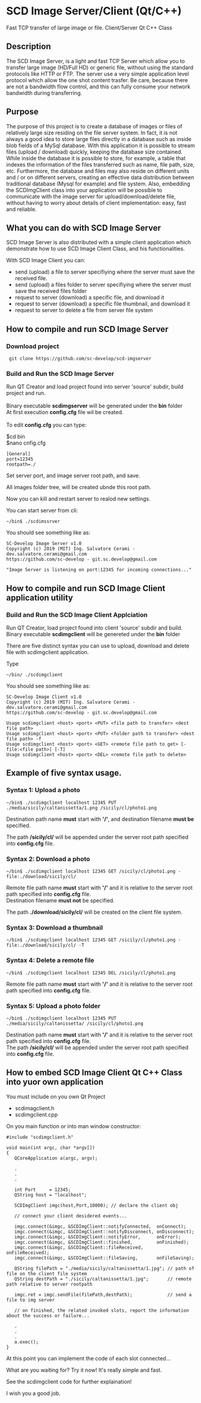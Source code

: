 # SCD Image Server/Client (Qt/C++)
Fast TCP transfer of large image or file. Client/Server Qt C++ Class

## Description
The SCD Image Server, is a light and fast TCP Server which allow you to transfer large image (HD/Full HD)
or generic file, without using the standard protocols like HTTP or FTP.
The server use a very simple application level protocol which allow the one shot content trasfer.
Be care, because there are not a bandwidth flow control, and this can fully consume your network bandwidth during transferring.

## Purpose

The purpose of this project is to create a database of images or files of relatively large size residing on the file
server system.
In fact, it is not always a good idea to store large files directly in a database such as inside
blob fields of a MySql database. With this application it is possible to stream files (upload / download) quickly,
keeping the database size contained. While inside the database it is possible to store, for example, a table that indexes the information of the files transferred such as name, file path, size, etc.
Furthermore, the database and files may also reside on different units and / or on different servers, creating an effective
data distribution between traditional database (Mysql for example) and file system.
Also, embedding the SCDImgClient class into your application will be possible to communicate  with the image server for upload/download/delete file, without having to worry about details of client implementation: easy, fast and reliable.

## What you can do with SCD Image Server

SCD Image Server is  also distributed with a simple client application which demonstrate how to use SCD Image Client Class, and his functionalities.

With SCD Image Client you can:

- send (upload) a file to server specifiying where the server must save the received file.
- send (upload) a files folder to server specifiying where the server must save the received files folder
- request to server (download) a specific file, and download it
- request to server (download) a specific file thumbnail, and download it
- request to server to delete a file from server file system

## How to compile and run SCD Image Server
### Download project

``` git clone https://github.com/sc-develop/scd-imgserver```

### Build and Run the SCD Image Server

Run QT Creator and load project found into server 'source' subdir, build project and run.<br><br>
Binary executable <b>scdimgserver</b> will be generated under the <b>bin</b> folder<br>
At first execution <b>config.cfg</b> file wil be created.<br><br>
To edit <b>config.cfg</b> you can type:

$cd bin<br>
$nano cnfig.cfg
```
[General]
port=12345
rootpath=./
```
Set server port, and image server root path, and save.<br>

All images folder tree, will be created ubnde this root path.<br>

Now you can kill and restart server to realod new settings.<br>

You can start server from cli:

```
~/bin$ ./scdimssrver
```
You should see something like as:

```
SC-Develop Image Server v1.0
Copyright (c) 2019 (MIT) Ing. Salvatore Cerami - dev.salvatore.cerami@gmail.com
https://github.com/sc-develop - git.sc.develop@gmail.com

"Image Server is listening on port:12345 for incoming connections..."
```
## How to compile and run SCD Image Client application utility

### Build and Run the SCD Image Client Applciation

Run QT Creator, load project found into client 'source' subdir and build.<br>
Binary executable <b>scdimgclient</b> will be genereted under the <b>bin</b> folder<br>

There are five distinct syntax you can use to upload, download and delete file with scdimgclient application.

Type
```
~/bin/ ./scdimgclient
```
You should see something like as: 

```
SC-Develop Image Client v1.0
Copyright (c) 2019 (MIT) Ing. Salvatore Cerami - dev.salvatore.cerami@gmail.com
https://github.com/sc-develop - git.sc.develop@gmail.com

Usage scdimgclient <host> <port> <PUT> <file path to transfer> <dest file path>
Usage scdimgclient <host> <port> <PUT> <folder path to transfer> <dest file path> -f 
Usage scdimgclient <host> <port> <GET> <remote file path to get> [-file:<file path>] [-T]
Usage scdimgclient <host> <port> <DEL> <remote file path to delete>
```
## Example of five syntax usage.

### Syntax 1: Upload a photo

```
~/bin$ ./scdimgclient localhost 12345 PUT ./media/sicily/caltanissetta/1.png /sicily/cl/photo1.png
```
Destination path name <b>must</b> start with <b>'/'</b>, and destination filename <b>must be</b> specified.<br>

The path <b>/sicily/cl/</b> will be appended under the server root path specified into <b>config.cfg</b> file. 

### Syntax 2: Download a photo

```
~/bin$ ./scdimgclient localhost 12345 GET /sicily/cl/photo1.png -file:./download/sicily/cl/
```
Remote file path name <b>must</b> start with <b>'/'</b> and it is relative to the server root path specified into <b>config.cfg</b> file. <br>
Destination filename <b>must not</b> be specified.<br>

The path <b>./download/sicily/cl/</b> will be created on the client file system. 

### Syntax 3: Download a thumbnail

```
~/bin$ ./scdimgclient localhost 12345 GET /sicily/cl/photo1.png -file:./download/sicily/cl/ -T
```
### Syntax 4: Delete a remote file

```
~/bin$ ./scdimgclient localhost 12345 DEL /sicily/cl/photo1.png
```
Remote file path name <b>must</b> start with <b>'/'</b> and it is relative to the server root path specified into <b>config.cfg</b> file. <br>

### Syntax 5: Upload a photo folder

```
~/bin$ ./scdimgclient localhost 12345 PUT ./media/sicily/caltanissetta/ /sicily/cl/photo1.png
```
Destination path name <b>must</b> start with <b>'/'</b> and it is relative to the server root path specified into <b>config.cfg</b> file. <br>
The path <b>/sicily/cl/</b> will be appended under the server root path specified into <b>config.cfg</b> file. 

## How to embed SCD Image Client Qt C++ Class into yuor own application

You must include on you own Qt Project

- scdimagclient.h
- scdimgclient.cpp

On you main function or into man window constructor:
```
#include "scdimgclient.h"

void main(int argc, char *argv[])
{
   QCoreApplication a(argc, argv);
      
   .
   .
   .
   
   int Port     = 12345;
   QString host = "localhost";
   
   SCDImgClient imgc(host,Port,10000); // declare the client obj

   // connect your client desidered events...

   imgc.connect(&imgc, &SCDImgClient::notifyConnected,  onConnect);
   imgc.connect(&imgc, &SCDImgClient::notifyDisconnect, onDisconnect);
   imgc.connect(&imgc, &SCDImgClient::notifyError,      onError);
   imgc.connect(&imgc, &SCDImgClient::finished,         onFinished);
   imgc.connect(&imgc, &SCDImgClient::fileReceived,     onFileReceived);
   imgc.connect(&imgc, &SCDImgClient::fileSaving,       onFileSaving);
   
   QString filePath = "./media/sicily/caltanissetta/1.jpg"; // path of file on the client file system
   QString destPath = "./sicily/caltanissetta/1.jpg";       // remote path relative to server rootpath
   
   imgc.ret = imgc.sendFile(filePath,destPath);             // send a file to img server
   
   // on finished, the related invoked slots, report the information about the success or failure...
   
   .
   .
   .
   a.exec();
}
```
At this point you can implement the code of each slot connected...<br>

What are you waiting for? Try it now! It's really simple and fast.<br>

See the scdimgclient code for further explaination!<br>

I wish you a good job.


